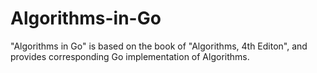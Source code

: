 Algorithms-in-Go
==============

"Algorithms in Go" is based on the book of "Algorithms, 4th Editon", and provides corresponding Go implementation of Algorithms.
